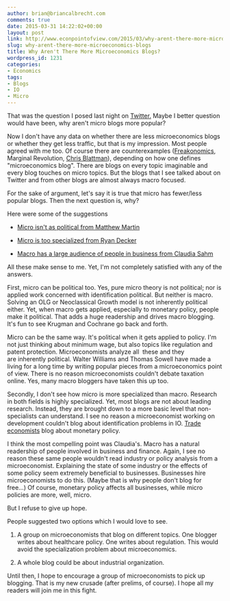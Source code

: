 ```yaml
---
author: brian@briancalbrecht.com
comments: true
date: 2015-03-31 14:22:02+00:00
layout: post
link: http://www.econpointofview.com/2015/03/why-arent-there-more-microeconomics-blogs/
slug: why-arent-there-more-microeconomics-blogs
title: Why Aren't There More Microeconomics Blogs?
wordpress_id: 1231
categories:
- Economics
tags:
- Blogs
- IO
- Micro
---
```


That was the question I posed last night on [Twitter.](https://twitter.com/BrianCAlbrecht/status/582693688557473792) Maybe I better question would have been, why aren't micro blogs more popular?

Now I don't have any data on whether there are less microeconomics blogs or whether they get less traffic, but that is my impression. Most people agreed with me too. Of course there are counterexamples ([Freakonomics](http://freakonomics.com/), Marginal Revolution, [Chris Blattman](https://chrisblattman.com/tag/blogging-2/)), depending on how one defines "microeconomics blog". There are blogs on every topic imaginable and every blog touches on micro topics. But the blogs that I see talked about on Twitter and from other blogs are almost always macro focused.

For the sake of argument, let's say it is true that micro has fewer/less popular blogs. Then the next question is, why?

Here were some of the suggestions



	
  * [Micro isn't as political from Matthew Martin](https://twitter.com/hyperplanes/status/582694599153442816)

	
  * [Micro is too specialized from Ryan Decker](https://twitter.com/UpdatedPriors/status/582705991407403009)

	
  * [Macro has a large audience of people in business from Claudia Sahm](https://twitter.com/Claudia_Sahm/status/582710665753849856)


All these make sense to me. Yet, I'm not completely satisfied with any of the answers.

First, micro can be political too. Yes, pure micro theory is not political; nor is applied work concerned with identification political. But neither is macro. Solving an OLG or Neoclassical Growth model is not inherently political either. Yet, when macro gets applied, especially to monetary policy, people make it political. That adds a huge readership and drives macro blogging. It's fun to see Krugman and Cochrane go back and forth.

Micro can be the same way. It's political when it gets applied to policy. I'm not just thinking about minimum wage, but also topics like regulation and patent protection. Microeconomists analyze all  these and they are inherently political. Walter Williams and Thomas Sowell have made a living for a long time by writing popular pieces from a microeconomics point of view. There is no reason microeconomists couldn't debate taxation online. Yes, many macro bloggers have taken this up too.

Secondly, I don't see how micro is more specialized than macro. Research in both fields is highly specialized. Yet, most blogs are not about leading research. Instead, they are brought down to a more basic level that non-specialists can understand. I see no reason a microeconomist working on development couldn't blog about identification problems in IO. [Trade economists](https://www.google.com/url?sa=t&rct=j&q=&esrc=s&source=web&cd=4&cad=rja&uact=8&ved=0CCgQFjAD&url=http%3A%2F%2Fkrugman.blogs.nytimes.com%2F&ei=0KgaVaW0GsfdoAT32YHIBw&usg=AFQjCNFGwA2NEScYpGBp0YHRgFL7TejgSg&bvm=bv.89381419,d.cGU) blog about monetary policy.

I think the most compelling point was Claudia's. Macro has a natural readership of people involved in business and finance. Again, I see no reason these same people wouldn't read industry or policy analysis from a microeconomist. Explaining the state of some industry or the effects of some policy seem extremely beneficial to businesses. Businesses hire microeconomists to do this. (Maybe that is why people don't blog for free...) Of course, monetary policy affects all businesses, while micro policies are more, well, micro.

But I refuse to give up hope.

People suggested two options which I would love to see.



	
  1. A group on microeconomists that blog on different topics. One blogger writes about healthcare policy. One writes about regulation. This would avoid the specialization problem about microeconomics.

	
  2. A whole blog could be about industrial organization.


Until then, I hope to encourage a group of microeconomists to pick up blogging. That is my new crusade (after prelims, of course). I hope all my readers will join me in this fight.
